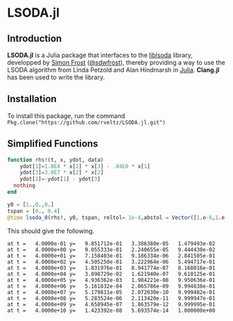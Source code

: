 # LSODA.jl

## Introduction

**LSODA.jl** is a Julia package that interfaces to the [liblsoda](https://github.com/sdwfrost/liblsoda) library, developped by [Simon Frost](http://www.vet.cam.ac.uk/directory/sdf22@cam.ac.uk) ([@sdwfrost](http://github.com/sdwfrost)), thereby providing a way to use the LSODA algorithm from Linda Petzold and Alan Hindmarsh in [Julia](http://julialang.org/). **Clang.jl** has been used to write the library.

## Installation

To install this package, run the command `Pkg.clone("https://github.com/rveltz/LSODA.jl.git")`

## Simplified Functions

```julia
function rhs!(t, x, ydot, data)
	ydot[1]=1.0E4 * x[2] * x[3] - .04E0 * x[1]
	ydot[3]=3.0E7 * x[2] * x[2]
	ydot[2]=-ydot[1] - ydot[3]
  nothing
end

y0 = [1.,0.,0.]
tspan = [0., 0.4]
@time lsoda_0(rhs!, y0, tspan, reltol= 1e-4,abstol = Vector([1.e-6,1.e-10,1.e-6]))
```

This should give the following.

```
at t =   4.0000e-01 y=   9.851712e-01   3.386380e-05   1.479493e-02
at t =   4.0000e+00 y=   9.055333e-01   2.240655e-05   9.444430e-02
at t =   4.0000e+01 y=   7.158403e-01   9.186334e-06   2.841505e-01
at t =   4.0000e+02 y=   4.505250e-01   3.222964e-06   5.494717e-01
at t =   4.0000e+03 y=   1.831976e-01   8.941774e-07   8.168016e-01
at t =   4.0000e+04 y=   3.898729e-02   1.621940e-07   9.610125e-01
at t =   4.0000e+05 y=   4.936362e-03   1.984221e-08   9.950636e-01
at t =   4.0000e+06 y=   5.161832e-04   2.065786e-09   9.994838e-01
at t =   4.0000e+07 y=   5.179811e-05   2.072030e-10   9.999482e-01
at t =   4.0000e+08 y=   5.283524e-06   2.113420e-11   9.999947e-01
at t =   4.0000e+09 y=   4.658945e-07   1.863579e-12   9.999995e-01
at t =   4.0000e+10 y=   1.423392e-08   5.693574e-14   1.000000e+00
```
